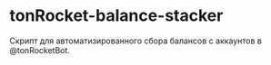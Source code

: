 # tonRocket-balance-stacker
Скрипт для автоматизированного сбора балансов с аккаунтов в @tonRocketBot.
